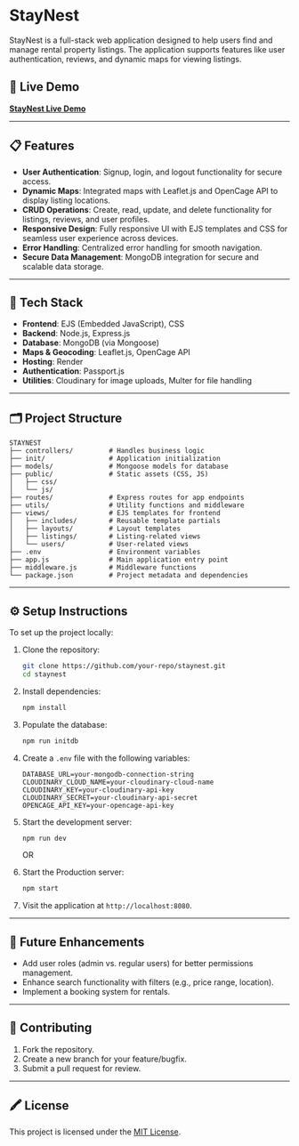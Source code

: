 # StayNest

StayNest is a full-stack web application designed to help users find and manage rental property listings. The application supports features like user authentication, reviews, and dynamic maps for viewing listings.

## 🚀 Live Demo

**[StayNest Live Demo](https://stay-nest-nkoy.onrender.com/)**

---

## 📋 Features

- **User Authentication**: Signup, login, and logout functionality for secure access.
- **Dynamic Maps**: Integrated maps with Leaflet.js and OpenCage API to display listing locations.
- **CRUD Operations**: Create, read, update, and delete functionality for listings, reviews, and user profiles.
- **Responsive Design**: Fully responsive UI with EJS templates and CSS for seamless user experience across devices.
- **Error Handling**: Centralized error handling for smooth navigation.
- **Secure Data Management**: MongoDB integration for secure and scalable data storage.

---

## 🔧 Tech Stack

- **Frontend**: EJS (Embedded JavaScript), CSS
- **Backend**: Node.js, Express.js
- **Database**: MongoDB (via Mongoose)
- **Maps & Geocoding**: Leaflet.js, OpenCage API
- **Hosting**: Render
- **Authentication**: Passport.js
- **Utilities**: Cloudinary for image uploads, Multer for file handling

---

## 🗂 Project Structure

```
STAYNEST
├── controllers/         # Handles business logic
├── init/                # Application initialization
├── models/              # Mongoose models for database
├── public/              # Static assets (CSS, JS)
│   ├── css/
│   └── js/
├── routes/              # Express routes for app endpoints
├── utils/               # Utility functions and middleware
├── views/               # EJS templates for frontend
│   ├── includes/        # Reusable template partials
│   ├── layouts/         # Layout templates
│   ├── listings/        # Listing-related views
│   └── users/           # User-related views
├── .env                 # Environment variables
├── app.js               # Main application entry point
├── middleware.js        # Middleware functions
└── package.json         # Project metadata and dependencies
```

---

## ⚙️ Setup Instructions

To set up the project locally:

1. Clone the repository:
   ```bash
   git clone https://github.com/your-repo/staynest.git
   cd staynest
   ```

2. Install dependencies:
   ```bash
   npm install
   ```

3. Populate the database:
     ```bash
     npm run initdb
     ```

4. Create a `.env` file with the following variables:
   ```
   DATABASE_URL=your-mongodb-connection-string
   CLOUDINARY_CLOUD_NAME=your-cloudinary-cloud-name
   CLOUDINARY_KEY=your-cloudinary-api-key
   CLOUDINARY_SECRET=your-cloudinary-api-secret
   OPENCAGE_API_KEY=your-opencage-api-key
   ```

5. Start the development server:
   ```bash
   npm run dev
   ```
   OR
   
6. Start the Production server:
   ```bash
   npm start
   ```

7. Visit the application at `http://localhost:8080`.

---

## 🌟 Future Enhancements

- Add user roles (admin vs. regular users) for better permissions management.
- Enhance search functionality with filters (e.g., price range, location).
- Implement a booking system for rentals.

---

## 🤝 Contributing

1. Fork the repository.
2. Create a new branch for your feature/bugfix.
3. Submit a pull request for review.

---

## 🖍️ License

This project is licensed under the [MIT License](https://github.com/GhostHunterr/StayNest/blob/main/LICENSE).

